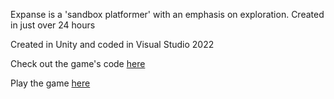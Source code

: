 Expanse is a 'sandbox platformer' with an emphasis on exploration. Created in just over 24 hours

Created in Unity and coded in Visual Studio 2022

Check out the game's code [here](https://github.com/Nathan-Amiri/Expanse/tree/main/Assets/Scripts)

Play the game [here](https://machine-box.itch.io/expanse)
